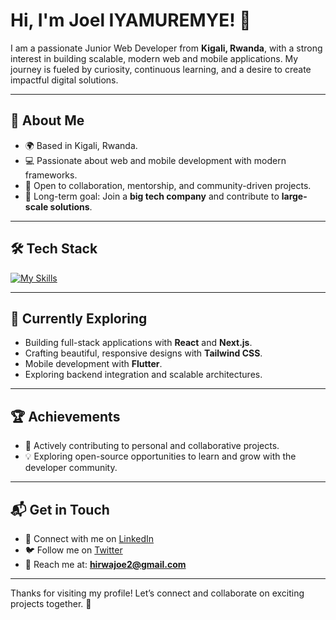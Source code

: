 # Hi, I'm Joel IYAMUREMYE! 👋  

I am a passionate Junior Web Developer from **Kigali, Rwanda**, with a strong interest in building scalable, modern web and mobile applications. My journey is fueled by curiosity, continuous learning, and a desire to create impactful digital solutions.  

---

## 🚀 About Me

- 🌍 Based in Kigali, Rwanda.  
- 💻 Passionate about web and mobile development with modern frameworks.  
- 🤝 Open to collaboration, mentorship, and community-driven projects.  
- 🎯 Long-term goal: Join a **big tech company** and contribute to **large-scale solutions**.  

---

## 🛠️ Tech Stack

[![My Skills](https://skillicons.dev/icons?i=js,react,next,tailwind,flutter,java)](https://skillicons.dev)  

---

## 🌱 Currently Exploring

- Building full-stack applications with **React** and **Next.js**.  
- Crafting beautiful, responsive designs with **Tailwind CSS**.  
- Mobile development with **Flutter**.  
- Exploring backend integration and scalable architectures.  

---

## 🏆 Achievements

- 🚀 Actively contributing to personal and collaborative projects.  
- 💡 Exploring open-source opportunities to learn and grow with the developer community.  

---

## 📬 Get in Touch

- 💼 Connect with me on [LinkedIn](https://www.linkedin.com/)  
- 🐦 Follow me on [Twitter](https://twitter.com/joel_hirwa)  
- 📧 Reach me at: **hirwajoe2@gmail.com**  

---

Thanks for visiting my profile! Let’s connect and collaborate on exciting projects together. 🚀
